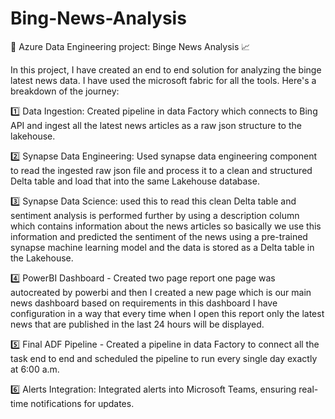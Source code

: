 # Bing-News-Analysis

🚀 Azure Data Engineering project: Binge News Analysis 📈


In this project, I have created an end to end solution for analyzing the binge latest news data. I have used the microsoft fabric for all the tools. Here's a breakdown of the journey:


1️⃣ Data Ingestion: Created pipeline in data Factory which connects to Bing API and ingest all the latest news articles as a raw json structure to the lakehouse.

2️⃣ Synapse Data Engineering: Used synapse data engineering component to read the ingested raw json file and process it to a clean and structured Delta table and load that into the same Lakehouse database.

3️⃣ Synapse Data Science: used this to read this clean Delta table and sentiment analysis is performed further by using a description column which contains information about the news articles so basically we use this information and predicted the sentiment of the news using a pre-trained synapse machine learning model and the data is stored as a Delta table in the Lakehouse.

4️⃣ PowerBI Dashboard - Created two page report one page was autocreated by powerbi and then I created a new page which is our main news dashboard based on requirements in this dashboard I have configuration in a way that every time when I open this report only the latest news that are published in the last 24 hours will be displayed.

5️⃣ Final ADF Pipeline - Created a pipeline in data Factory to connect all the task end to end and scheduled the pipeline to run every single day exactly at 6:00 a.m.

6️⃣ Alerts Integration: Integrated alerts into Microsoft Teams, ensuring real-time notifications for updates.

